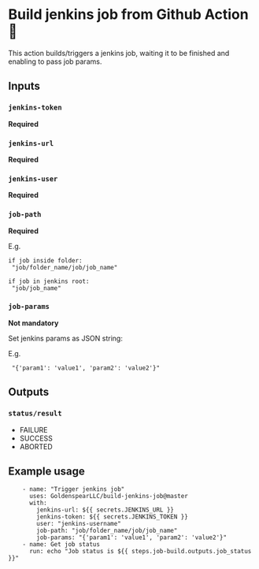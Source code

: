 # Build jenkins job from Github Action :rocket:

This action builds/triggers a jenkins job, waiting it to be finished and enabling to pass job params.

## Inputs

### `jenkins-token`

**Required**
 
 ### `jenkins-url`

**Required** 

### `jenkins-user`

**Required** 

### `job-path`

**Required** 

E.g.
```
if job inside folder:
 "job/folder_name/job/job_name"

if job in jenkins root: 
 "job/job_name"
```

### `job-params`

**Not mandatory**

Set jenkins params as JSON string:  

E.g.
```
 "{'param1': 'value1', 'param2': 'value2'}"
``` 


## Outputs

###  `status/result`

* FAILURE
* SUCCESS
* ABORTED


## Example usage
```
    - name: "Trigger jenkins job"
      uses: GoldenspearLLC/build-jenkins-job@master
      with:
        jenkins-url: ${{ secrets.JENKINS_URL }}
        jenkins-token: ${{ secrets.JENKINS_TOKEN }}
        user: "jenkins-username"
        job-path: "job/folder_name/job/job_name"
        job-params: "{'param1': 'value1', 'param2': 'value2'}"
    - name: Get job status
      run: echo "Job status is ${{ steps.job-build.outputs.job_status }}"
```
